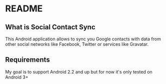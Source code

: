 README
======

What is Social Contact Sync
---------------------------

This Android application allows to sync you Google contacts with data from
other social networks like Facebook, Twitter or services like Gravatar.

Requirements
------------

My goal is to support Android 2.2 and up but for now it's only tested on Android 3+